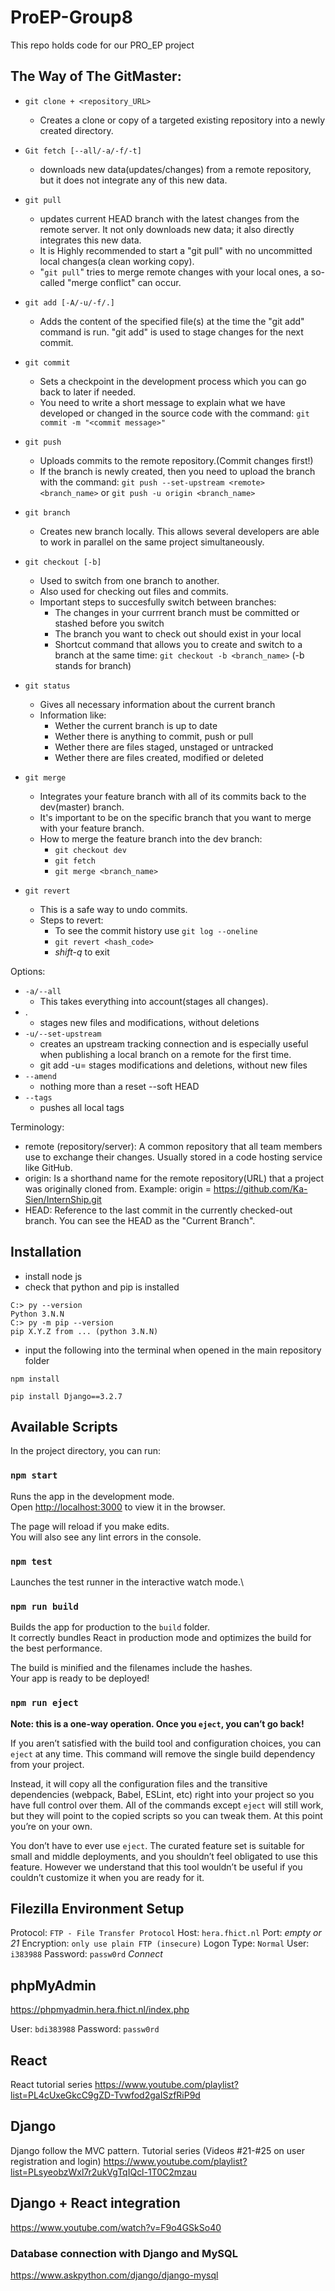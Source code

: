 # ProEP-Group8

This repo holds code for our PRO_EP project

## The Way of The GitMaster:

- `git clone + <repository_URL>`
   - Creates a clone or copy of a targeted existing repository into a newly created directory.

- `Git fetch [--all/-a/-f/-t]`
    - downloads new data(updates/changes) from a remote repository, but it does not integrate any of this new data. 

- `git pull`
    - updates current HEAD branch with the latest changes from the remote server. It not only downloads new data; it also directly integrates this new data.
    - It is Highly recommended to start a "git pull" with no uncommitted local changes(a clean working copy). 
    - "`git pull`" tries to merge remote changes with your local ones, a so-called "merge conflict" can occur. 

- `git add [-A/-u/-f/.]`
    - Adds the content of the specified file(s) at the time the "git add" command is run. "git add" is used to stage changes for the next commit.

- `git commit`
    - Sets a checkpoint in the development process which you can go back to later if needed.
    - You need to write a short message to explain what we have developed or changed in the source code with the command:
    `git commit -m "<commit message>"`

- `git push`
    - Uploads commits to the remote repository.(Commit changes first!)
    - If the branch is newly created, then you need to upload the branch with the command:
    `git push --set-upstream <remote> <branch_name>` or 
    `git push -u origin <branch_name>`

- `git branch`
    - Creates new branch locally. This allows several developers are able to work in parallel on the same project simultaneously.

- `git checkout [-b]`
    - Used to switch from one branch to another. 
    - Also used for checking out files and commits.
    - Important steps to succesfully switch between branches:
        - The changes in your currrent branch must be committed or stashed before you switch
        - The branch you want to check out should exist in your local
        - Shortcut command that allows you to create and switch to a branch at the same time:
        `git checkout -b <branch_name>` (-b stands for branch)

- `git status`
    - Gives all necessary information about the current branch
    - Information like:
        - Wether the current branch is up to date
        - Wether there is anything to commit, push or pull
        - Wether there are files staged, unstaged or untracked
        - Wether there are files created, modified or deleted

- `git merge`
    - Integrates your feature branch with all of its commits back to the dev(master) branch.
    - It's important to be on the specific branch that you want to merge with your feature branch.
    - How to merge the feature branch into the dev branch:
        - `git checkout dev`
        - `git fetch`
        - `git merge <branch_name>`

- `git revert`
    - This is a safe way to undo commits.
    - Steps to revert:
        - To see the commit history use `git log --oneline`
        - `git revert <hash_code>`
        - *shift-q* to exit



Options:
- `-a/--all`
    - This takes everything into account(stages all changes).
- .
    - stages new files and modifications, without deletions
- `-u/--set-upstream`
    - creates an upstream tracking connection and is especially useful when publishing a local branch on a remote for the first time.
    - git add -u= stages modifications and deletions, without new files
- `--amend`
    - nothing more than a reset --soft HEAD
- `--tags`
    - pushes all local tags

Terminology:
- remote (repository/server): 
    A common repository that all team members use to exchange their changes. Usually stored in a code hosting service like GitHub.
- origin:
    Is a shorthand name for the remote repository(URL) that a project was originally cloned from. 
    Example: origin = https://github.com/Ka-Sien/InternShip.git
- HEAD:
    Reference to the last commit in the currently checked-out branch.
    You can see the HEAD as the "Current Branch".


## Installation

- install node js
- check that python and pip is installed

```
C:> py --version
Python 3.N.N
C:> py -m pip --version
pip X.Y.Z from ... (python 3.N.N)
```

- input the following into the terminal when opened in the main repository folder

` npm install `

` pip install Django==3.2.7 `

## Available Scripts

In the project directory, you can run:

### `npm start`

Runs the app in the development mode.\
Open [http://localhost:3000](http://localhost:3000) to view it in the browser.

The page will reload if you make edits.\
You will also see any lint errors in the console.

### `npm test`

Launches the test runner in the interactive watch mode.\

### `npm run build`

Builds the app for production to the `build` folder.\
It correctly bundles React in production mode and optimizes the build for the best performance.

The build is minified and the filenames include the hashes.\
Your app is ready to be deployed!

### `npm run eject`

**Note: this is a one-way operation. Once you `eject`, you can’t go back!**

If you aren’t satisfied with the build tool and configuration choices, you can `eject` at any time. This command will remove the single build dependency from your project.

Instead, it will copy all the configuration files and the transitive dependencies (webpack, Babel, ESLint, etc) right into your project so you have full control over them. All of the commands except `eject` will still work, but they will point to the copied scripts so you can tweak them. At this point you’re on your own.

You don’t have to ever use `eject`. The curated feature set is suitable for small and middle deployments, and you shouldn’t feel obligated to use this feature. However we understand that this tool wouldn’t be useful if you couldn’t customize it when you are ready for it.

## Filezilla Environment Setup

Protocol: `FTP - File Transfer Protocol`
Host: `hera.fhict.nl`
Port: *empty or 21*
Encryption: `only use plain FTP (insecure)`
Logon Type: `Normal`
User: `i383988`
Password: `passw0rd`
*Connect*

## phpMyAdmin 
https://phpmyadmin.hera.fhict.nl/index.php

User: `bdi383988`
Password: `passw0rd`

## React

React tutorial series 
https://www.youtube.com/playlist?list=PL4cUxeGkcC9gZD-Tvwfod2gaISzfRiP9d


## Django

Django follow the MVC pattern.
Tutorial series (Videos #21-#25 on user registration and login)
https://www.youtube.com/playlist?list=PLsyeobzWxl7r2ukVgTqIQcl-1T0C2mzau


## Django + React integration

https://www.youtube.com/watch?v=F9o4GSkSo40


### Database connection with Django and MySQL

https://www.askpython.com/django/django-mysql